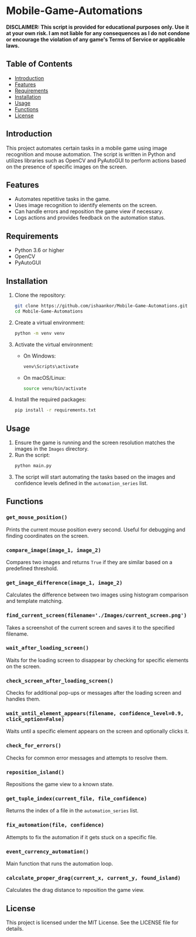# Mobile-Game-Automations

**DISCLAIMER: This script is provided for educational purposes only. Use it at your own risk. I am not liable for any consequences as I do not condone or encourage the violation of any game's Terms of Service or applicable laws.**

## Table of Contents
- [Introduction](#introduction)
- [Features](#features)
- [Requirements](#requirements)
- [Installation](#installation)
- [Usage](#usage)
- [Functions](#functions)
- [License](#license)

## Introduction
This project automates certain tasks in a mobile game using image recognition and mouse automation. The script is written in Python and utilizes libraries such as OpenCV and PyAutoGUI to perform actions based on the presence of specific images on the screen.

## Features
- Automates repetitive tasks in the game.
- Uses image recognition to identify elements on the screen.
- Can handle errors and reposition the game view if necessary.
- Logs actions and provides feedback on the automation status.

## Requirements
- Python 3.6 or higher
- OpenCV
- PyAutoGUI

## Installation
1. Clone the repository:
    ```sh
    git clone https://github.com/ishaankor/Mobile-Game-Automations.git
    cd Mobile-Game-Automations
    ```

2. Create a virtual environment:
    ```sh
    python -m venv venv
    ```

3. Activate the virtual environment:
    - On Windows:
        ```sh
        venv\Scripts\activate
        ```
    - On macOS/Linux:
        ```sh
        source venv/bin/activate
        ```

4. Install the required packages:
    ```sh
    pip install -r requirements.txt
    ```

## Usage
1. Ensure the game is running and the screen resolution matches the images in the `Images` directory.
2. Run the script:
    ```sh
    python main.py
    ```
3. The script will start automating the tasks based on the images and confidence levels defined in the `automation_series` list.

## Functions
### `get_mouse_position()`
Prints the current mouse position every second. Useful for debugging and finding coordinates on the screen.

### `compare_image(image_1, image_2)`
Compares two images and returns `True` if they are similar based on a predefined threshold.

### `get_image_difference(image_1, image_2)`
Calculates the difference between two images using histogram comparison and template matching.

### `find_current_screen(filename='./Images/current_screen.png')`
Takes a screenshot of the current screen and saves it to the specified filename.

### `wait_after_loading_screen()`
Waits for the loading screen to disappear by checking for specific elements on the screen.

### `check_screen_after_loading_screen()`
Checks for additional pop-ups or messages after the loading screen and handles them.

### `wait_until_element_appears(filename, confidence_level=0.9, click_option=False)`
Waits until a specific element appears on the screen and optionally clicks it.

### `check_for_errors()`
Checks for common error messages and attempts to resolve them.

### `reposition_island()`
Repositions the game view to a known state.

### `get_tuple_index(current_file, file_confidence)`
Returns the index of a file in the `automation_series` list.

### `fix_automation(file, confidence)`
Attempts to fix the automation if it gets stuck on a specific file.

### `event_currency_automation()`
Main function that runs the automation loop.

### `calculate_proper_drag(current_x, current_y, found_island)`
Calculates the drag distance to reposition the game view.

## License
This project is licensed under the MIT License. See the LICENSE file for details.